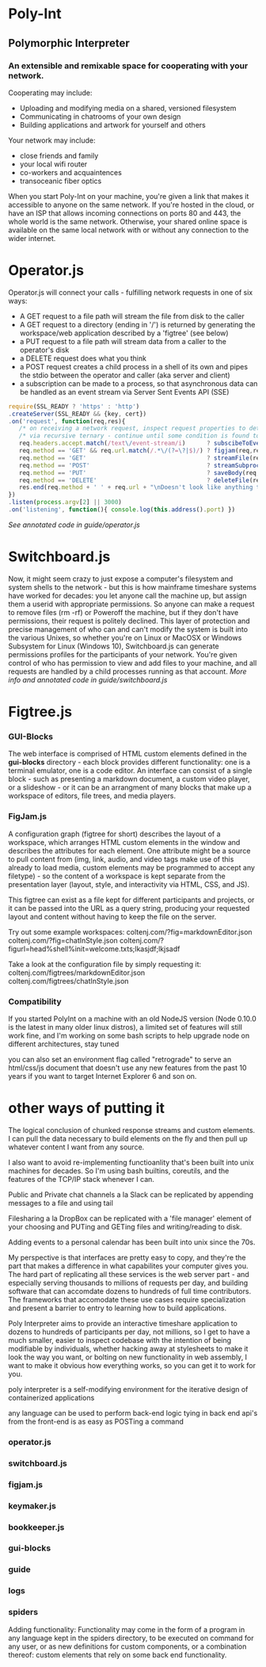 # Poly-Int
## Polymorphic Interpreter

### An extensible and remixable space for cooperating with your network.

Cooperating may include:
- Uploading and modifying media on a shared, versioned filesystem
- Communicating in chatrooms of your own design
- Building applications and artwork for yourself and others

Your network may include:
- close friends and family
- your local wifi router
- co-workers and acquaintences
- transoceanic fiber optics

When you start Poly-Int on your machine, you're given a link that makes it accessible to anyone on the same network. If you're hosted in the cloud, or have an ISP that allows incoming connections on ports 80 and 443, the whole world is the same network. Otherwise, your shared online space is available on the same local network with or without any connection to the wider internet.

# Operator.js
Operator.js will connect your calls - fulfilling network requests in one of six ways:
 - A GET request to a file path will stream the file from disk to the caller
 - A GET request to a directory (ending in '/') is returned by generating the workspace/web application described by a 'figtree' (see below)
 - a PUT request to a file path will stream data from a caller to the operator's disk
 - a DELETE request does what you think
 - a POST request creates a child process in a shell of its own and pipes the stdio between the operator and caller (aka server and client)
 - a subscription can be made to a process, so that asynchronous data can be handled as an event stream via Server Sent Events API (SSE)

 ```js
 require(SSL_READY ? 'https' : 'http')
.createServer(SSL_READY && {key, cert})
.on('request', function(req,res){       
    /* on receiving a network request, inspect request properties to determine response  */
    /* via recursive ternary - continue until some condition is found to be true         */
    req.headers.accept.match(/text\/event-stream/i)      ? subscibeToEvents(req,res)   : /* from new EventSource (SSE) */
    req.method == 'GET' && req.url.match(/.*\/(?=\?|$)/) ? figjam(req,res)             : /* url path w/ trailing slash */
    req.method == 'GET'                                  ? streamFile(req,res)         :
    req.method == 'POST'                                 ? streamSubprocess(req,res)   :
    req.method == 'PUT'                                  ? saveBody(req,res)           :
    req.method == 'DELETE'                               ? deleteFile(req,res)         :
    res.end(req.method + ' ' + req.url + "\nDoesn't look like anything to me")         ;
})                                      
.listen(process.argv[2] || 3000)       
.on('listening', function(){ console.log(this.address().port) })
```
 _See annotated code in guide/operator.js_


# Switchboard.js
Now, it might seem crazy to just expose a computer's filesystem and system shells to the network - but this is how mainframe timeshare systems have worked for decades: you let anyone call the machine up, but assign them a userid with appropriate permissions. So anyone can make a request to remove files (rm -rf) or Poweroff the machine, but if they don't have permissions, their request is politely declined. This layer of protection and precise management of who can and can't modify the system is built into the various Unixes, so whether you're on Linux or MacOSX or Windows Subsystem for Linux (Windows 10), Switchboard.js can generate permissions profiles for the participants of your network. You're given control of who has permission to view and add files to your machine, and all requests are handled by a child processes running as that account.
_More info and annotated code in guide/switchboard.js_

# Figtree.js


### GUI-Blocks
The web interface is comprised of HTML custom elements defined in the **gui-blocks** directory - each block provides different functionality: one is a terminal emulator, one is a code editor. An interface can consist of a single block - such as presenting a markdown document, a custom video player, or a slideshow - or it can be an arrangment of many blocks that make up a workspace of editors, file trees, and media players. 


### FigJam.js
A configuration graph (figtree for short) describes the layout of a workspace, which arranges HTML custom elements in the window and describes the attributes for each element. One attribute might be a source to pull content from (img, link, audio, and video tags make use of this already to load media, custom elements may be programmed to accept any filetype) - so the content of a workspace is kept separate from the presentation layer (layout, style, and interactivity via HTML, CSS, and JS). 

This figtree can exist as a file kept for different participants and projects, or it can be passed into the URL as a query string, producing your requested layout and content without having to keep the file on the server.

Try out some example workspaces:
coltenj.com/?fig=markdownEditor.json
coltenj.com/?fig=chatInStyle.json
coltenj.com/?figurl=head%shell%init=welcome.txts;lkasjdf;lkjsadf

Take a look at the configuration file by simply requesting it:
coltenj.com/figtrees/markdownEditor.json
coltenj.com/figtrees/chatInStyle.json
### Compatibility
If you started PolyInt on a machine with an old NodeJS version (Node 0.10.0 is the latest in many older linux distros), a limited set of features will still work fine, and I'm working on some bash scripts to help upgrade node on different architectures, stay tuned

you can also set an environment flag called "retrograde" to serve an html/css/js document that doesn't use any new features from the past 10 years if you want to target Internet Explorer 6 and son on.

# other ways of putting it 
The logical conclusion of chunked response streams and custom elements. I can pull the data necessary to build elements on the fly and then pull up whatever content I want from any source.

I also want to avoid re-implementing functioanlity that's been built into unix machines for decades. So I'm using bash builtins, coreutils, and the features of the TCP/IP stack whenever I can.

Public and Private chat channels a la Slack can be replicated by appending messages to a file and using tail 

Filesharing a la DropBox can be replicated with a 'file manager' element of your choosing and PUTing and GETing files and writing/reading to disk.

Adding events to a personal calendar has been built into unix since the 70s. 

My perspective is that interfaces are pretty easy to copy, and they're the part that makes a difference in what capabilites your computer gives you. The hard part of replicating all these services is the web server part - and especially serving thousands to millions of requests per day, and building software that can accomdate dozens to hundreds of full time contributors. The frameworks that accomodate these use cases require specialization and present a barrier to entry to learning how to build applications.

Poly Interpreter aims to provide an interactive timeshare application to dozens to hundreds of participants per day, not millions, so I get to have a much smaller, easier to inspect codebase with the intention of being modifiable by individuals, whether hacking away at stylesheets to make it look the way you want, or bolting on new functionality in web assembly, I want to make it obvious how everything works, so you can get it to work for you.

poly interpreter is a self-modifying environment for the iterative design of containerized applications

any language can be used to perform back-end logic
tying in back end api's from the front-end is as easy as POSTing a command

### operator.js
### switchboard.js
### figjam.js

### keymaker.js
### bookkeeper.js

### gui-blocks
### guide
### logs
### spiders

Adding functionality:
Functionality may come in the form of a program in any language kept in the spiders directory, to be executed on command for any user, or as new definitions for custom components, or a combination thereof: custom elements that rely on some back end functionality.
